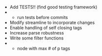 * Add TESTS!! (find good testing framework)
* * run tests before commits
* Modify streamline to incorporate changes
* Enable handling of self closing tags
* Increase parse robustness
* Write some filter functions
* * node with max # of p tags
